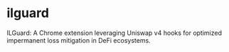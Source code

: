 # ilguard
ILGuard: A Chrome extension leveraging Uniswap v4 hooks for optimized impermanent loss mitigation in DeFi ecosystems.
